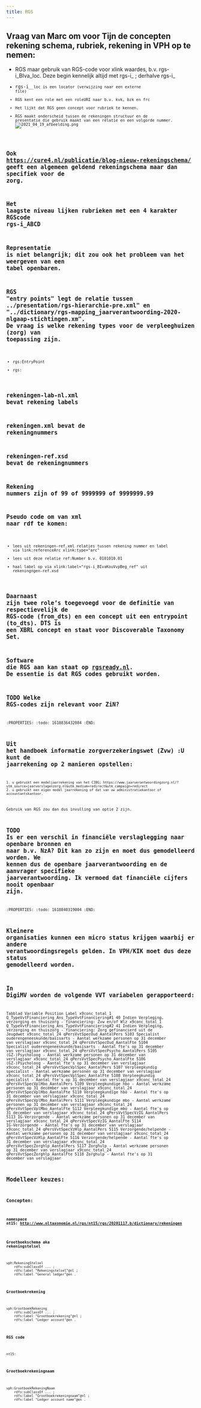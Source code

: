 ```yaml
---
title: RGS
---
```


## Vraag van Marc om voor Tijn de concepten rekening schema, rubriek, rekening in VPH op te nemen:
- RGS maar gebruik van RGS-code voor xlink waardes, b.v. rgs-i_BIva_loc. Deze begin kennelijk altijd met rgs-i_ ; derhalve rgs-i_<code>
- rgs-i_<code>_loc is een locator (verwijzing naar een externe file)
- RGS kent een role met een roleURI naar b.v. kvk, bzk en frc
- Het lijkt dat RGS geen concept voor rubriek te kennen. 
- RGS maakt onderscheid tussen de rekeningen structuur en de presentatie die gebruik maakt van een relatie en een volgorde nummer.
![2021_04_19_afbeelding.png](https://cdn.logseq.com/%2F8f1ae382-5f18-4f77-89b5-10a6cfda69c5342cd70c-45d4-4844-b82d-79ebdc6e6af72021_04_19_afbeelding.png?Expires=4772437427&Signature=X1Sj3bTHNzmLjHXU0~AH9UEkyQlPDq1RUiCpLZl6Luzmrmr8fz2K9T3xxur-zxnFA5KDW53dfnkYef6oWg2gVG39jPFi3nBW5JCkSS~5knRavaJA2f6uuIUDNIrSdI0NWqinJNUpc15o0567tietXwyAPzP3arDK6P21EMdIA9H3ZrfWrL~Ch3SxATldvPvBQ9JkAlugN4lcGZnUmYFNA6GVTiWPy~xDadJlyz7TNNCwLhLab4yZghciFtuSj-HzQ7tt5KzBsvhO~hEHZdeBfh3~24RywE9pVEmGmLlmNLb-x6hdZzfHwDXpMBEy-jzcbIzmt-lvOvhTtgpSyszZmw__&Key-Pair-Id=APKAJE5CCD6X7MP6PTEA)
## Ook https://cure4.nl/publicatie/blog-nieuw-rekeningschema/ geeft een algemeen geldend rekeningschema maar dan specifiek voor de zorg.
## Het laagste niveau lijken rubrieken met een 4 karakter RGScode rgs-i_ABCD
## Representatie is niet belangrijk; dit zou ook het probleem van het weergeven van een tabel openbaren.
## RGS "entry points" legt de relatie tussen ../presentation/rgs-hierarchie-pre.xml" en "../dictionary/rgs-mapping_jaarverantwoording-2020-nlgaap-stichtingen.xm". De vraag is welke rekening types voor de verpleeghuizen (zorg) van toepassing zijn.
- rgs:EntryPoint
- rgs:
## rekeningen-lab-nl.xml bevat rekening labels
## rekeningen.xml bevat de rekeningnummers
## rekeningen-ref.xsd bevat de rekeningnummers
## Rekening nummers zijn of 99 of 9999999 of 9999999.99
## Pseudo code om van xml naar rdf te komen:
- lees uit rekeningen-ref.xml relaties tussen rekening nummer en label via link:referenceArc xlink:type="arc"
- lees uit deze relatie ref:Number b.v. 0101010.01
- haal label op via xlink:label="rgs-i_BIvaKouVvpBeg_ref" uit rekeningngen-ref.xsd
## Daarnaast zijn twee role’s toegevoegd voor de definitie van respectievelijk de RGS-code (from_dts) en een concept uit een entrypoint (to_dts). DTS is een XBRL concept en staat voor Discoverable Taxonomy Set.
## Software die RGS aan kan staat op [rgsready.nl](https://www.softwarepakketten.nl/cmm/swp/raadplegen_eigenschappen_kort.php?slt=72&bronw=1). De essentie is dat RGS codes gebruikt worden.
## TODO Welke RGS-codes zijn relevant voor ZiN?
:PROPERTIES:
:todo: 1618836432084
:END:
## Uit het handboek informatie zorgverzekeringswet (Zvw) :U kunt de jaarrekening op 2 manieren opstellen:
    1. u gebruikt een modeljaarrekening van het CIBG; https://www.jaarverantwoordingzorg.nl/?utm_source=jaarverslagenzorg.nl&utm_medium=redirect&utm_campaign=redirect
    2. u gebruikt een eigen model jaarrekening of dat van uw administratiekantoor of accountantskantoor.
Gebruik van RGS zou dan dus invulling van optie 2 zijn.
## TODO Is er een verschil in financiële verslaglegging naar openbare bronnen en naar b.v. NzA? Dit kan zo zijn en moet dus gemodelleerd worden. We kennen dus de openbare jaarverantwoording en de aanvrager specifieke jaarverantwoording. Ik vermoed dat financiële cijfers nooit openbaar zijn.
:PROPERTIES:
:todo: 1618840319004
:END:
## Kleinere organisaties kunnen een micro status krijgen waarbij er andere verantwoordingsregels gelden. In VPH/KIK moet dus deze status gemodelleerd worden.
## In DigiMV worden de volgende VVT variabelen gerapporteerd:
Tabblad	Variable	Position	Label
x9conc_total_1	Q_TypeVvtFinanciering_Ans_TypeVvtFinanciering#1	40	Indien Verpleging, verzorging en thuiszorg - financiering: Zvw en/of Wlz
x9conc_total_1	Q_TypeVvtFinanciering_Ans_TypeVvtFinanciering#2	41	Indien Verpleging, verzorging en thuiszorg - financiering: Zorg gefinancierd uit de Jeugdwet
x9conc_total_24	qPersVvtSpecOud_AantalPers	5103	Specialist ouderengeneeskunde/basisarts - Aantal werkzame personen op 31 december van verslagjaar
x9conc_total_24	qPersVvtSpecOud_AantalFte	5104	Specialist ouderengeneeskunde/basisarts - Aantal fte's op 31 december van verslagjaar
x9conc_total_24	qPersVvtSpecPsycho_AantalPers	5105	(GZ-)Psycholoog - Aantal werkzame personen op 31 december van verslagjaar
x9conc_total_24	qPersVvtSpecPsycho_AantalFte	5106	(GZ-)Psycholoog - Aantal fte's op 31 december van verslagjaar
x9conc_total_24	qPersVvtSpecVplSpec_AantalPers	5107	Verpleegkundig specialist - Aantal werkzame personen op 31 december van verslagjaar
x9conc_total_24	qPersVvtSpecVplSpec_AantalFte	5108	Verpleegkundig specialist - Aantal fte's op 31 december van verslagjaar
x9conc_total_24	qPersVvtSpecVplHbo_AantalPers	5109	Verpleegkundige hbo - Aantal werkzame personen op 31 december van verslagjaar
x9conc_total_24	qPersVvtSpecVplHbo_AantalFte	5110	Verpleegkundige hbo - Aantal fte's op 31 december van verslagjaar
x9conc_total_24	qPersVvtSpecVplMbo_AantalPers	5111	Verpleegkundige mbo - Aantal werkzame personen op 31 december van verslagjaar
x9conc_total_24	qPersVvtSpecVplMbo_AantalFte	5112	Verpleegkundige mbo - Aantal fte's op 31 december van verslagjaar
x9conc_total_24	qPersVvtSpecVzIG_AantalPers	5113	IG-Verzorgende - Aantal werkzame personen op 31 december van verslagjaar
x9conc_total_24	qPersVvtSpecVzIG_AantalFte	5114	IG-Verzorgende - Aantal fte's op 31 december van verslagjaar
x9conc_total_24	qPersVvtSpecVzHlp_AantalPers	5115	Verzorgende/helpende - Aantal werkzame personen op 31 december van verslagjaar
x9conc_total_24	qPersVvtSpecVzHlp_AantalFte	5116	Verzorgende/helpende - Aantal fte's op 31 december van verslagjaar
x9conc_total_24	qPersVvtSpecZorghlp_AantalPers	5117	Zorghulp - Aantal werkzame personen op 31 december van verslagjaar
x9conc_total_24	qPersVvtSpecZorghlp_AantalFte	5118	Zorghulp - Aantal fte's op 31 december van verslagjaar
## Modelleer keuzes:
### Concepten:
#### namespace nt15: <http://www.nltaxonomie.nl/rgs/nt15/rgs/20201117.b/dictionary/rekeningen>
#### Grootboekschema aka rekeningstelsel
    vph:RekeningStelsel 
        rdfs:subClassOf ... ;
        rdfs:label "Rekeningstelsel"@nl ;
        rdfs:label "General ledger"@en .
#### Grootboekrekening 
    vph:GrootboekRekening 
        rdfs:subClassOf ... ;
        rdfs:label "Grootboekrekening"@nl ;
        rdfs:label "Ledger account"@en .
#### RGS code
    nt15:
#### Grootboekrekeningnaam
    vph:GrootboekRekeningNaam 
        rdfs:subClassOf ... ;
        rdfs:label "Grootboekrekeningnaam"@nl ;
        rdfs:label "Ledger account name"@en .
